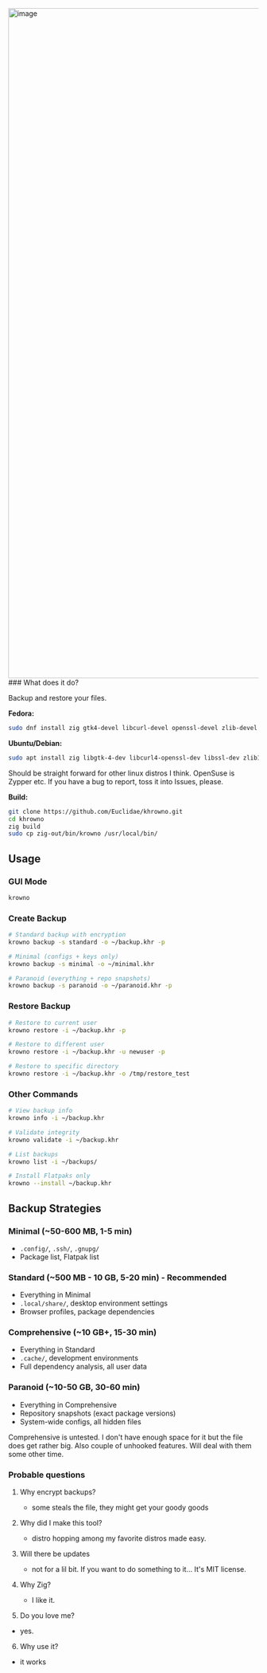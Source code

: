 <img width="2560" height="1345" alt="image" src="https://github.com/user-attachments/assets/1e76eee7-cec7-450e-afe2-bb56165f4bc6" />
### What does it do?

Backup and restore your files. 

**Fedora:**
```bash
sudo dnf install zig gtk4-devel libcurl-devel openssl-devel zlib-devel
```

**Ubuntu/Debian:**
```bash
sudo apt install zig libgtk-4-dev libcurl4-openssl-dev libssl-dev zlib1g-dev
```

Should be straight forward for other linux distros I think. OpenSuse is Zypper etc.
If you have a bug to report, toss it into Issues, please.

**Build:**
```bash
git clone https://github.com/Euclidae/khrowno.git
cd khrowno
zig build
sudo cp zig-out/bin/krowno /usr/local/bin/
```

## Usage

### GUI Mode
```bash
krowno
```

### Create Backup
```bash
# Standard backup with encryption
krowno backup -s standard -o ~/backup.khr -p

# Minimal (configs + keys only)
krowno backup -s minimal -o ~/minimal.khr

# Paranoid (everything + repo snapshots)
krowno backup -s paranoid -o ~/paranoid.khr -p
```

### Restore Backup
```bash
# Restore to current user
krowno restore -i ~/backup.khr -p

# Restore to different user
krowno restore -i ~/backup.khr -u newuser -p

# Restore to specific directory
krowno restore -i ~/backup.khr -o /tmp/restore_test
```

### Other Commands
```bash
# View backup info
krowno info -i ~/backup.khr

# Validate integrity
krowno validate -i ~/backup.khr

# List backups
krowno list -i ~/backups/

# Install Flatpaks only
krowno --install ~/backup.khr
```

## Backup Strategies

### Minimal (~50-600 MB, 1-5 min)
- `.config/`, `.ssh/`, `.gnupg/`
- Package list, Flatpak list

### Standard (~500 MB - 10 GB, 5-20 min) - Recommended
- Everything in Minimal
- `.local/share/`, desktop environment settings
- Browser profiles, package dependencies

### Comprehensive (~10 GB+, 15-30 min)
- Everything in Standard
- `.cache/`, development environments
- Full dependency analysis, all user data

### Paranoid (~10-50 GB, 30-60 min)
- Everything in Comprehensive
- Repository snapshots (exact package versions)
- System-wide configs, all hidden files

Comprehensive is untested. I don't have enough space for it but the file does get rather big. Also couple of unhooked features. Will deal with them
some other time.

### Probable questions
1. Why encrypt backups?
    * some steals the file, they might get your goody goods

2. Why did I make this tool?
    * distro hopping among my favorite distros made easy.
  
3. Will there be updates
    * not for a lil bit. If you want to do something to it... It's MIT license.
4. Why Zig?
   * I like it.
5. Do you love me?
  * yes.
6. Why use it?
  * it works
